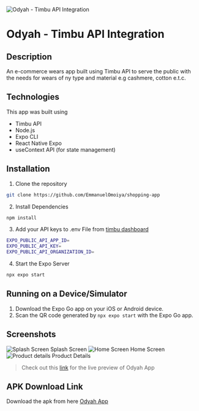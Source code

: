 ![Odyah - Timbu API Integration](./assets/images/icon.png)
# Odyah - Timbu API Integration

## Description
An e-commerce wears app built using Timbu API to serve the public with the needs for wears of ny type and material e.g cashmere, cotton e.t.c.

## Technologies
This app was built using 
- Timbu API
- Node.js
- Expo CLI
- React Native Expo
- useContext API (for state management)

## Installation 
1. Clone the repository

```sh
git clone https://github.com/EmmanuelOmoiya/shopping-app
```

2. Install Dependencies

```sh
npm install
```

3. Add your API keys to .env File from [timbu dashboard](https://app.timbu.cloud)

```sh
EXPO_PUBLIC_API_APP_ID=
EXPO_PUBLIC_API_KEY=
EXPO_PUBLIC_API_ORGANIZATION_ID=
```

4. Start the Expo Server

```sh
npx expo start
```

## Running on a Device/Simulator
1. Download the Expo Go app on your iOS or Android device.
2. Scan the QR code generated by `npx expo start`  with the Expo Go app.

## Screenshots
![Splash Screen](./assets/screenshots/Splash.jpg)
Splash Screen
![Home Screen](./assets/screenshots/Home.jpg)
Home Screen
![Product details](./assets/screenshots/Details.jpg)
Product Details

> Check out this [link](https://appetize.io/app/b_zyrklth7zwzzia4bp4plhdwbwe) for the live preview of Odyah App


## APK Download Link
Download the apk from here [Odyah App](https://expo.dev/artifacts/eas/3Je9Bqq7nodphsUiT35LwP.apk)

